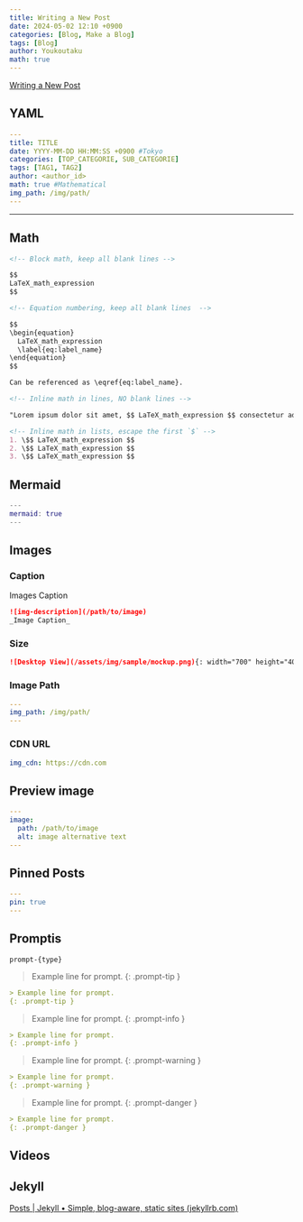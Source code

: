 ```yaml
---
title: Writing a New Post
date: 2024-05-02 12:10 +0900
categories: [Blog, Make a Blog]
tags: [Blog]
author: Youkoutaku
math: true
---
```


[Writing a New Post](https://chirpy.cotes.page/posts/write-a-new-post/)

## YAML
```yaml
---
title: TITLE
date: YYYY-MM-DD HH:MM:SS +0900 #Tokyo
categories: [TOP_CATEGORIE, SUB_CATEGORIE]
tags: [TAG1, TAG2]  
author: <author_id>
math: true #Mathematical
img_path: /img/path/
---
```

---
## Math
```markdown
<!-- Block math, keep all blank lines -->

$$
LaTeX_math_expression
$$

<!-- Equation numbering, keep all blank lines  -->

$$
\begin{equation}
  LaTeX_math_expression
  \label{eq:label_name}
\end{equation}
$$

Can be referenced as \eqref{eq:label_name}.

<!-- Inline math in lines, NO blank lines -->

"Lorem ipsum dolor sit amet, $$ LaTeX_math_expression $$ consectetur adipiscing elit."

<!-- Inline math in lists, escape the first `$` -->
1. \$$ LaTeX_math_expression $$
2. \$$ LaTeX_math_expression $$
3. \$$ LaTeX_math_expression $$
```

## Mermaid
```matlab
---
mermaid: true
---
```

## Images
### Caption
Images Caption
```markdown
![img-description](/path/to/image)
_Image Caption_
```

### Size
```markdown
![Desktop View](/assets/img/sample/mockup.png){: width="700" height="400" }
```

### Image Path
```yaml
---
img_path: /img/path/
---
```

### CDN URL
```_config.yml
img_cdn: https://cdn.com
```

## Preview image
```yaml
---
image:
  path: /path/to/image
  alt: image alternative text
---
```

## Pinned Posts
```yaml
---
pin: true
---
```

## Promptis
`prompt-{type}`

> Example line for prompt.
{: .prompt-tip }

```markdown
> Example line for prompt.
{: .prompt-tip }
```

> Example line for prompt.
{: .prompt-info }

```markdown
> Example line for prompt.
{: .prompt-info }
```

> Example line for prompt.
{: .prompt-warning }

```markdown
> Example line for prompt.
{: .prompt-warning }
```

> Example line for prompt.
{: .prompt-danger }

```markdown
> Example line for prompt.
{: .prompt-danger }
```

## Videos

## Jekyll
[Posts | Jekyll • Simple, blog-aware, static sites (jekyllrb.com)](https://jekyllrb.com/docs/posts/)


